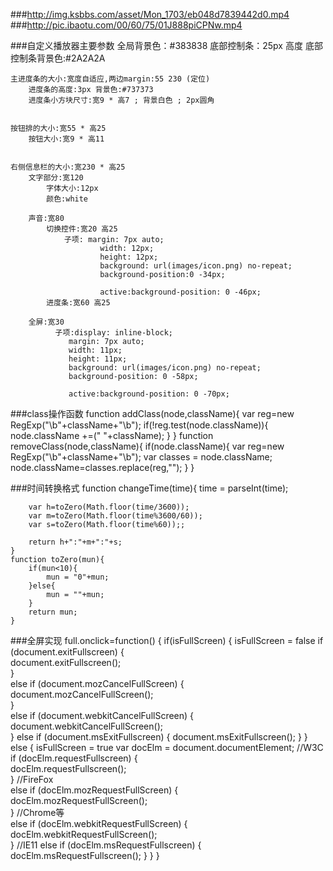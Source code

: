 ###http://img.ksbbs.com/asset/Mon_1703/eb048d7839442d0.mp4
###http://pic.ibaotu.com/00/60/75/01J888piCPNw.mp4

###自定义播放器主要参数
	全局背景色：#383838
	底部控制条：25px 高度
	底部控制条背景色:#2A2A2A
	
	主进度条的大小:宽度自适应,两边margin:55 230 (定位)
		进度条的高度:3px 背景色:#737373
		进度条小方块尺寸:宽9 * 高7 ; 背景白色 ; 2px圆角
	
	
	按钮排的大小:宽55 * 高25
		按钮大小:宽9 * 高11
		
		
	右侧信息栏的大小:宽230 * 高25
		文字部分:宽120
			字体大小:12px
			颜色:white
			
		声音:宽80
			切换控件:宽20 高25
				子项:	margin: 7px auto;
						width: 12px;
						height: 12px;
						background: url(images/icon.png) no-repeat;
						background-position:0 -34px;
						
						active:background-position: 0 -46px;
			进度条:宽60 高25
	
		全屏:宽30
			  子项:display: inline-block;
				 margin: 7px auto;
				 width: 11px;
				 height: 11px;
				 background: url(images/icon.png) no-repeat;
				 background-position: 0 -58px;
				 
				 active:background-position: 0 -70px;

###class操作函数
	function addClass(node,className){
		var reg=new RegExp("\\b"+className+"\\b");
		if(!reg.test(node.className)){
			node.className +=(" "+className); 
		}
	}
	function removeClass(node,className){
		if(node.className){
			var reg=new RegExp("\\b"+className+"\\b");
			var classes = node.className;
			node.className=classes.replace(reg,"");
		}
	}

###时间转换格式
    function changeTime(time){
        time = parseInt(time);

        var h=toZero(Math.floor(time/3600));
        var m=toZero(Math.floor(time%3600/60));
        var s=toZero(Math.floor(time%60));;

        return h+":"+m+":"+s;
    }
    function toZero(mun){
        if(mun<10){
            mun = "0"+mun;
        }else{
            mun = ""+mun;
        }
        return mun;
    }

###全屏实现
	full.onclick=function() {
		if(isFullScreen) {
			isFullScreen = false
			if (document.exitFullscreen) {  
			    document.exitFullscreen();  
			}  
			else if (document.mozCancelFullScreen) {  
			    document.mozCancelFullScreen();  
			}  
			else if (document.webkitCancelFullScreen) {  
			    document.webkitCancelFullScreen();  
			}
			else if (document.msExitFullscreen) {
			      document.msExitFullscreen();
			}
		} else {
			isFullScreen = true
			var docElm = document.documentElement;
			//W3C  
			if (docElm.requestFullscreen) {  
			    docElm.requestFullscreen();  
			}
			//FireFox  
			else if (docElm.mozRequestFullScreen) {  
			    docElm.mozRequestFullScreen();  
			}
			//Chrome等  
			else if (docElm.webkitRequestFullScreen) {  
			    docElm.webkitRequestFullScreen();  
			}
			//IE11
			else if (docElm.msRequestFullscreen) {
			  docElm.msRequestFullscreen();
			}
		}
	}


